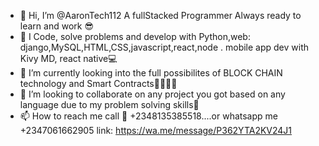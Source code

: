 - 👋 Hi, I’m @AaronTech112 A fullStacked Programmer Always ready to learn and work 😎
- 👀 I Code, solve problems and develop with Python,web: django,MySQL,HTML,CSS,javascript,react,node . mobile app dev with Kivy MD, react native💻
- 🌱 I’m currently looking into the full possibilites of BLOCK CHAIN technology and Smart Contracts👩‍💻👨‍💻
- 💞️ I’m looking to collaborate on any project you got based on any language due to my problem solving skills🤔
- 📫 How to reach me call 🤙 +2348135385518....or whatsapp me +2347061662905 link: https://wa.me/message/P362YTA2KV24J1

<!---
AaronTech112/AaronTech112 is a ✨ special ✨ repository because its `README.md` (this file) appears on your GitHub profile.
You can click the Preview link to take a look at your changes.
--->

